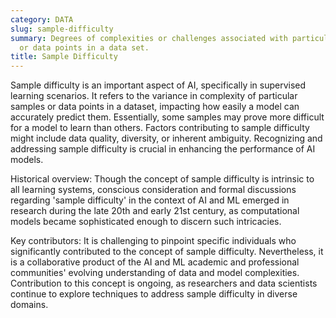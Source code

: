 ```yaml
---
category: DATA
slug: sample-difficulty
summary: Degrees of complexities or challenges associated with particular samples
  or data points in a data set.
title: Sample Difficulty
---
```


Sample difficulty is an important aspect of AI, specifically in supervised learning scenarios. It refers to the variance in complexity of particular samples or data points in a dataset, impacting how easily a model can accurately predict them. Essentially, some samples may prove more difficult for a model to learn than others. Factors contributing to sample difficulty might include data quality, diversity, or inherent ambiguity. Recognizing and addressing sample difficulty is crucial in enhancing the performance of AI models.

Historical overview: Though the concept of sample difficulty is intrinsic to all learning systems, conscious consideration and formal discussions regarding 'sample difficulty' in the context of AI and ML emerged in research during the late 20th and early 21st century, as computational models became sophisticated enough to discern such intricacies.

Key contributors: It is challenging to pinpoint specific individuals who significantly contributed to the concept of sample difficulty. Nevertheless, it is a collaborative product of the AI and ML academic and professional communities' evolving understanding of data and model complexities. Contribution to this concept is ongoing, as researchers and data scientists continue to explore techniques to address sample difficulty in diverse domains.